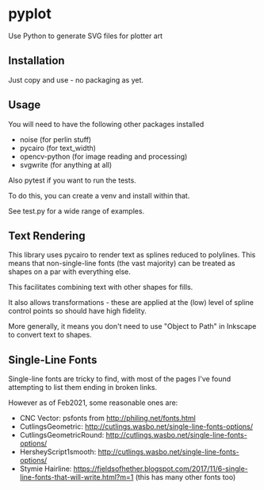 pyplot
======

Use Python to generate SVG files for plotter art

Installation
------------

Just copy and use - no packaging as yet.

Usage
-----

You will need to have the following other packages installed 
* noise (for perlin stuff)
* pycairo (for text_width)
* opencv-python (for image reading and processing)
* svgwrite (for anything at all)

Also pytest if you want to run the tests.

To do this, you can create a venv and install within that.

See test.py for a wide range of examples.

Text Rendering
--------------

This library uses pycairo to render text as splines reduced to polylines. This means that non-single-line fonts (the vast majority) can be treated as shapes on a par with everything else.

This facilitates combining text with other shapes for fills.

It also allows transformations - these are applied at the (low) level of spline control points so should have high fidelity.

More generally, it means you don't need to use "Object to Path" in Inkscape to convert text to shapes.

Single-Line Fonts
-----------------

Single-line fonts are tricky to find, with most of the pages I've found attempting to list them ending in broken links.

However as of Feb2021, some reasonable ones are:

* CNC Vector: psfonts from http://philing.net/fonts.html
* CutlingsGeometric: http://cutlings.wasbo.net/single-line-fonts-options/
* CutlingsGeometricRound: http://cutlings.wasbo.net/single-line-fonts-options/
* HersheyScript1smooth: http://cutlings.wasbo.net/single-line-fonts-options/
* Stymie Hairline: https://fieldsofhether.blogspot.com/2017/11/6-single-line-fonts-that-will-write.html?m=1 (this has many other fonts too)
